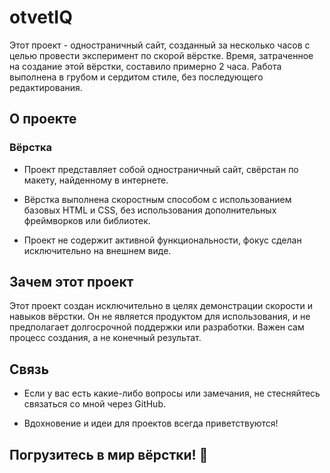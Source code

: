 # otvetIQ

Этот проект - одностраничный сайт, созданный за несколько часов с целью провести эксперимент по скорой вёрстке. Время, затраченное на создание этой вёрстки, составило примерно 2 часа. Работа выполнена в грубом и сердитом стиле, без последующего редактирования.

## О проекте

### Вёрстка

- Проект представляет собой одностраничный сайт, свёрстан по макету, найденному в интернете.

- Вёрстка выполнена скоростным способом с использованием базовых HTML и CSS, без использования дополнительных фреймворков или библиотек.

- Проект не содержит активной функциональности, фокус сделан исключительно на внешнем виде.

## Зачем этот проект

Этот проект создан исключительно в целях демонстрации скорости и навыков вёрстки. Он не является продуктом для использования, и не предполагает долгосрочной поддержки или разработки. Важен сам процесс создания, а не конечный результат.

## Связь

- Если у вас есть какие-либо вопросы или замечания, не стесняйтесь связаться со мной через GitHub.

- Вдохновение и идеи для проектов всегда приветствуются!

## Погрузитесь в мир вёрстки! 🚀







